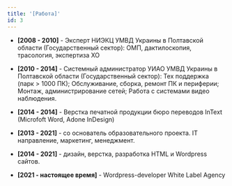 ```yaml
---
title: '[Работа]'
id: 3
---
```


- **[2008 - 2010]** - Эксперт НИЭКЦ УМВД Украины в Полтавской области (Государственный сектор): ОМП, дактилоскопия, трасология, экспертиза ХО

- **[2010 - 2014]** - Системный администратор УИАО УМВД Украины в Полтавской области (Государственный сектор): Тех поддержка (парк > 1000 ПК); Обслуживание, сборка, ремонт ПК и периферии; Монтаж, администрирование сетей; Работа с системами видео наблюдения.

- **[2014 - 2014]** - Верстка печатной продукции бюро переводов InText (Microfoft Word, Adone InDesign)

- **[2013 - 2021]** - со основатель образовательного проекта. IT направление, маркетинг, менеджмент.

- **[2014 - 2021]** - дизайн, верстка, разработка HTML и Wordpress сайтов.

- **[2021 - настоящее время]** - Wordpress-developer White Label Agency